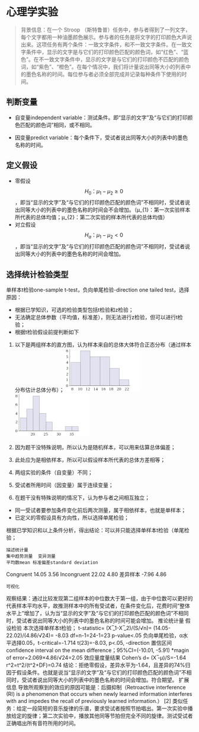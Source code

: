 # 心理学实验

>背景信息：在一个 Stroop （斯特鲁普）任务中，参与者得到了一列文字，每个文字都用一种油墨颜色展示。参与者的任务是将文字的打印颜色大声说出来。这项任务有两个条件：一致文字条件，和不一致文字条件。在一致文字条件中，显示的文字是与它们的打印颜色匹配的颜色词，如“红色”、“蓝色”。在不一致文字条件中，显示的文字是与它们的打印颜色不匹配的颜色词，如“紫色”、“橙色”。在每个情况中，我们将计量说出同等大小的列表中的墨色名称的时间。每位参与者必须全部完成并记录每种条件下使用的时间。	

## 判断变量
- 自变量independent variable：测试条件。即“显示的文字”及“与它们的打印颜色匹配的颜色词”相同，或不相同。
  
- 因变量predict variable：每个条件下，受试者说出同等大小的列表中的墨色名称的时间。
  
## 定义假设
- 零假设$$H_{0}：μ_{1}-μ_{2}≥0$$，即当“显示的文字”及“与它们的打印颜色匹配的颜色词”不相同时，受试者说出同等大小的列表中的墨色名称的时间会不会增加。（μ_{1}：第一次实验样本所代表的总体均值；μ_{2}：第二次实验的样本所代表的总体均值）
- 对立假设$$H_{a}：μ_{1}-μ_{2}<0$$，即当“显示的文字”及“与它们的打印颜色匹配的颜色词”不相同时，受试者说出同等大小的列表中的墨色名称的时间会增加。

## 选择统计检验类型
单样本t检验one-sample t-test，负向单尾检验-direction one tailed test，选择原因：
- 根据已学知识，可选的检验类型包括t检验和z检验；
- 无法确定总体参数（平均值，标准差），则无法进行z检验，但可以进行t检验；
- 根据t检验假设前提判断如下
 1. 以下是两组样本的直方图，认为样本来自的总体大体符合正态分布（通过样本分布估计总体分布）；
 ![Figure 1第一组](https://github.com/smilespark/smilespark.github.io/blob/master/p0/figure-1.png)
 ![Figure 2第二组](https://github.com/smilespark/smilespark.github.io/blob/master/p0/figure-2.png)
 
 2. 因为题干没特殊说明，所以认为是随机样本，可以用来估算总体偏差；
 3. 此处应为是相依样本，所以可以假设样本所代表的总体方差相等；
 4. 两组实验的条件（自变量）不同；
 5. 受试者所用时间（因变量）属于连续变量；
 6. 在题干没有特殊说明的情况下，认为参与者之间相互独立；
- 同一受试者要参加条件变化前后两次测量，属于相依样本，也就是单样本；
- 已定义的零假设具有方向性，所以选择单尾检验；

根据已学知识和以上条件分析，得出结论：可以并只能选择单样本t检验（单尾检验；

	描述统计量
	集中趋势测量	变异测量
	平均数mean	标准偏差standard deviation
Congruent	14.05	3.56
Incongruent	22.02	4.80
差异样本	-7.96	4.86

	可视化
 
观察结果：通过比较发现第二组样本的中位数大于第一组，由于中位数可以更好的代表样本平均水平，故推测样本中的所有受试者，在条件变化后，花费时间“整体水平上”增加了，认为当“显示的文字”及“与它们的打印颜色匹配的颜色词”不相同时，受试者说出同等大小的列表中的墨色名称的时间可能会增加。
	推论统计量
	假设检验
	本次选择单样本t检验； 
	t-statistic=  (X ̅_1-X ̅_2)/(S/√n)=  (14.05-22.02)/(4.86/√24)= -8.03
	df=n-1=24-1=23
	p-value<.05
	负向单尾检验，α水平选择0.05，t-critical=-1.714
	t(23)=-8.03, p<.05, -direction
	置信区间
confidence interval on the mean difference；95%CI=(-10.01, -5.91)
*magin of error=2.069×4.86/√24=2.05
	效应量度量结果
	Cohen’s d=  (X ̅-μ)/S=-1.64
	r^2=t^2/(t^2+DF)=0.74
结论：拒绝零假设，差异水平为-1.64，且差异的74%归因于假设条件。也就是说当“显示的文字”及“与它们的打印颜色匹配的颜色词”不相同时，受试者说出同等大小的列表中的墨色名称的时间会增加。符合期望。
	扩展信息
	导致所观察到的效应的原因可能是：后摄抑制（Retroactive interference (RI) is a phenomenon that occurs when newly learned information interferes with and impedes the recall of previously learned information.） [2]
	类似任务：给定一段简短的音乐旋律的乐谱，要求受试者按照节拍唱出。第一次实验中播放给定的旋律；第二次实验中，播放其他同等节拍但完全不同的旋律。测试受试者正确唱出所有音符所用的时间。
